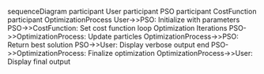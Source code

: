 sequenceDiagram
    participant User
    participant PSO
    participant CostFunction
    participant OptimizationProcess
    User->>PSO: Initialize with parameters
    PSO->>CostFunction: Set cost function
    loop Optimization Iterations
        PSO->>OptimizationProcess: Update particles
        OptimizationProcess->>PSO: Return best solution
        PSO->>User: Display verbose output
    end
    PSO->>OptimizationProcess: Finalize optimization
    OptimizationProcess->>User: Display final output